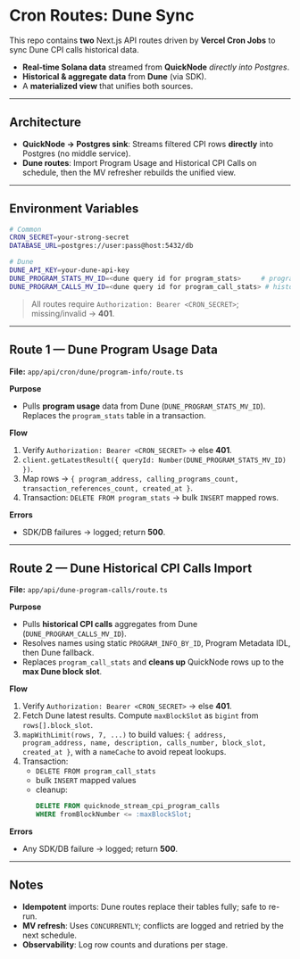 # Cron Routes: Dune Sync

This repo contains **two** Next.js API routes driven by **Vercel Cron Jobs** to sync Dune CPI calls historical data.
- **Real‑time Solana data** streamed from **QuickNode** *directly into Postgres*.
- **Historical & aggregate data** from **Dune** (via SDK).
- A **materialized view** that unifies both sources.

---

## Architecture

- **QuickNode → Postgres sink**: Streams filtered CPI rows **directly** into Postgres (no middle service).
- **Dune routes**: Import Program Usage and Historical CPI Calls on schedule, then the MV refresher rebuilds the unified view.

---

## Environment Variables

```bash
# Common
CRON_SECRET=your-strong-secret
DATABASE_URL=postgres://user:pass@host:5432/db

# Dune
DUNE_API_KEY=your-dune-api-key
DUNE_PROGRAM_STATS_MV_ID=<dune query id for program_stats>     # program usage
DUNE_PROGRAM_CALLS_MV_ID=<dune query id for program_call_stats> # historical CPI calls
```

> All routes require `Authorization: Bearer <CRON_SECRET>`; missing/invalid → **401**.

---

## Route 1 — Dune **Program Usage** Data

**File:** `app/api/cron/dune/program-info/route.ts`

**Purpose**
- Pulls **program usage** data from Dune (`DUNE_PROGRAM_STATS_MV_ID`). Replaces the `program_stats` table in a transaction.

**Flow**
1. Verify `Authorization: Bearer <CRON_SECRET>` → else **401**.
2. `client.getLatestResult({ queryId: Number(DUNE_PROGRAM_STATS_MV_ID) })`.
3. Map rows → `{ program_address, calling_programs_count, transaction_references_count, created_at }`.
4. Transaction: `DELETE FROM program_stats` → bulk `INSERT` mapped rows.

**Errors**
- SDK/DB failures → logged; return **500**.

---

## Route 2 — Dune **Historical CPI Calls** Import

**File:** `app/api/dune-program-calls/route.ts`

**Purpose**
- Pulls **historical CPI calls** aggregates from Dune (`DUNE_PROGRAM_CALLS_MV_ID`).
- Resolves names using static `PROGRAM_INFO_BY_ID`, Program Metadata IDL, then Dune fallback.
- Replaces `program_call_stats` and **cleans up** QuickNode rows up to the **max Dune block slot**.

**Flow**
1. Verify `Authorization: Bearer <CRON_SECRET>` → else **401**.
2. Fetch Dune latest results. Compute `maxBlockSlot` as `bigint` from `rows[].block_slot`.
3. `mapWithLimit(rows, 7, ...)` to build values: `{ address, program_address, name, description, calls_number, block_slot, created_at }`, with a `nameCache` to avoid repeat lookups.
4. Transaction:
   - `DELETE FROM program_call_stats`
   - bulk `INSERT` mapped values
   - cleanup:
     ```sql
     DELETE FROM quicknode_stream_cpi_program_calls
     WHERE fromBlockNumber <= :maxBlockSlot;
     ```

**Errors**
- Any SDK/DB failure → logged; return **500**.

---

## Notes

- **Idempotent** imports: Dune routes replace their tables fully; safe to re-run.
- **MV refresh**: Uses `CONCURRENTLY`; conflicts are logged and retried by the next schedule.
- **Observability**: Log row counts and durations per stage.
